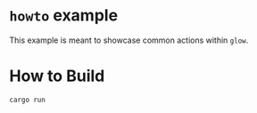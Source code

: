 # `howto` example

This example is meant to showcase common actions within `glow`.

# How to Build

```shell
cargo run
```
